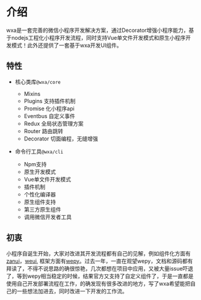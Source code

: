 # 介绍
wxa是一套完善的微信小程序开发解决方案，通过Decorator增强小程序能力，基于nodejs工程化小程序开发流程，同时支持Vue单文件开发模式和原生小程序开发模式！此外还提供了一套基于wxa开发UI组件。

## 特性
- 核心类库`@wxa/core`
    - Mixins
    - Plugins 支持插件机制
    - Promise 化小程序api
    - Eventbus 自定义事件
    - Redux 全局状态管理方案
    - Router 路由跳转
    - Decorator 切面编程，无缝增强

- 命令行工具`@wxa/cli`
    - Npm支持
    - 原生开发模式
    - Vue单文件开发模式
    - 插件机制
    - 个性化编译器
    - 原生组件支持
    - 第三方原生组件
    - 调用微信开发者工具

## 初衷
小程序自诞生开始，大家对改进其开发流程都有自己的见解，例如组件化方面有[zanui](https://github.com/youzan/zanui-weapp)，[weui](https://github.com/Tencent/weui-wxss/), 框架方面有[wepy](https://github.com/Tencent/wepy)。过去一年，一直在观望wepy，文档和源码都有拜读了，不得不说思路的确很惊艳，几次都想在项目中应用，又被大量issue吓退了，等到wepy相当稳定的时候，结果官方又支持了自定义组件了，于是一直都是使用自己开发部署流程在工作，的确发现有很多改进的地方，写了wxa希望能把自己的一些想法加进去，同时改进一下开发的工作流。